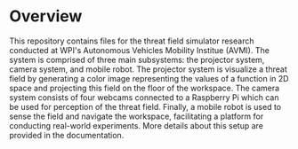 # Overview

This repository contains files for the threat field simulator research conducted at WPI's Autonomous Vehicles Mobility Institue (AVMI). The system is comprised of three main subsystems: the projector system, camera system, and mobile robot. The projector system is visualize a threat field by generating a color image representing the values of a function in 2D space and projecting this field on the floor of the workspace. The camera system consists of four webcams connected to a Raspberry Pi which can be used for perception of the threat field. Finally, a mobile robot is used to sense the field and navigate the workspace, facilitating a platform for conducting real-world experiments. More details about this setup are provided in the documentation.
